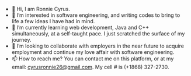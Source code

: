 - 👋 Hi, I am Ronnie Cyrus.
- 👀 I’m interested in software engineering, and writing codes to bring to life a few ideas I have had in mind.
- 🌱 I’m currently learning web development, Java and C++ simultaneously, at a self-taught pace.  I just scratched the surface of my journey.
- 💞️ I’m looking to collaborate with employers in the near future to acquire employment and continue my love affair with software engineering.
- 📫 How to reach me?  You can contact me on this platform, or at my email:  cyrusronnie26@gmail.com.  My cell # is (+1868) 327-2730.

<!---
ronniecyrus/ronniecyrus is a ✨ special ✨ repository because its `README.md` (this file) appears on your GitHub profile.
You can click the Preview link to take a look at your changes.
--->
